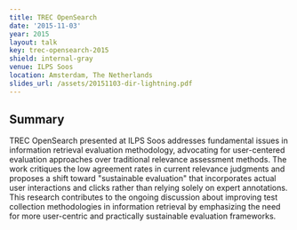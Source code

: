 ```yaml
---
title: TREC OpenSearch
date: '2015-11-03'
year: 2015
layout: talk
key: trec-opensearch-2015
shield: internal-gray
venue: ILPS Soos
location: Amsterdam, The Netherlands
slides_url: /assets/20151103-dir-lightning.pdf
---
```


## Summary

TREC OpenSearch presented at ILPS Soos addresses fundamental issues in information retrieval evaluation methodology, advocating for user-centered evaluation approaches over traditional relevance assessment methods. The work critiques the low agreement rates in current relevance judgments and proposes a shift toward "sustainable evaluation" that incorporates actual user interactions and clicks rather than relying solely on expert annotations. This research contributes to the ongoing discussion about improving test collection methodologies in information retrieval by emphasizing the need for more user-centric and practically sustainable evaluation frameworks.

